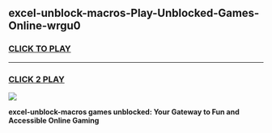 
## excel-unblock-macros-Play-Unblocked-Games-Online-wrgu0
<h3>
<a href="https://premium76.site?title=excel-unblock-macros&ref=25A">CLICK TO PLAY</a></h3>
<hr>

<h3>
<a href="https://premium76.site?title=excel-unblock-macros&ref=25A">CLICK 2 PLAY</a>
  
</h3>

<a href="https://premium76.site?title=excel-unblock-macros&ref=25A"><img src="https://clearcache.store/games.png"></a>


**excel-unblock-macros games unblocked: Your Gateway to Fun and Accessible Online Gaming**
